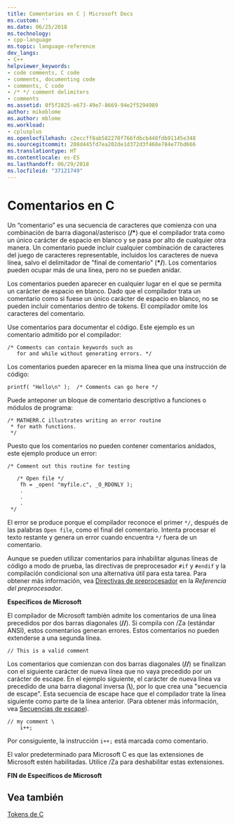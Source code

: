 ```yaml
---
title: Comentarios en C | Microsoft Docs
ms.custom: ''
ms.date: 06/25/2018
ms.technology:
- cpp-language
ms.topic: language-reference
dev_langs:
- C++
helpviewer_keywords:
- code comments, C code
- comments, documenting code
- comments, C code
- /* */ comment delimiters
- comments
ms.assetid: 0f5f2825-e673-49e7-8669-94e2f5294989
author: mikeblome
ms.author: mblome
ms.workload:
- cplusplus
ms.openlocfilehash: c2eccff8ab582270f766fdbcb448fdb91145e348
ms.sourcegitcommit: 208d445fd7ea202de1d372d3f468e784e77bd666
ms.translationtype: HT
ms.contentlocale: es-ES
ms.lasthandoff: 06/29/2018
ms.locfileid: "37121749"
---
```

# <a name="c-comments"></a>Comentarios en C
Un “comentario” es una secuencia de caracteres que comienza con una combinación de barra diagonal/asterisco (<b>/\*</b>) que el compilador trata como un único carácter de espacio en blanco y se pasa por alto de cualquier otra manera. Un comentario puede incluir cualquier combinación de caracteres del juego de caracteres representable, incluidos los caracteres de nueva línea, salvo el delimitador de "final de comentario" (<b>\*/</b>). Los comentarios pueden ocupar más de una línea, pero no se pueden anidar.  
  
 Los comentarios pueden aparecer en cualquier lugar en el que se permita un carácter de espacio en blanco. Dado que el compilador trata un comentario como si fuese un único carácter de espacio en blanco, no se pueden incluir comentarios dentro de tokens. El compilador omite los caracteres del comentario.  
  
 Use comentarios para documentar el código. Este ejemplo es un comentario admitido por el compilador:  
  
```  
/* Comments can contain keywords such as  
   for and while without generating errors. */  
```  
  
 Los comentarios pueden aparecer en la misma línea que una instrucción de código:  
  
```  
printf( "Hello\n" );  /* Comments can go here */  
```  
  
 Puede anteponer un bloque de comentario descriptivo a funciones o módulos de programa:  
  
```  
/* MATHERR.C illustrates writing an error routine   
 * for math functions.   
 */   
```  
  
 Puesto que los comentarios no pueden contener comentarios anidados, este ejemplo produce un error:  
  
```  
/* Comment out this routine for testing   
  
   /* Open file */  
    fh = _open( "myfile.c", _O_RDONLY );  
    .  
    .  
    .  
 */  
```  
  
 El error se produce porque el compilador reconoce el primer `*/`, después de las palabras `Open file`, como el final del comentario. Intenta procesar el texto restante y genera un error cuando encuentra `*/` fuera de un comentario.  
  
 Aunque se pueden utilizar comentarios para inhabilitar algunas líneas de código a modo de prueba, las directivas de preprocesador `#if` y `#endif` y la compilación condicional son una alternativa útil para esta tarea. Para obtener más información, vea [Directivas de preprocesador](../preprocessor/preprocessor-directives.md) en la *Referencia del preprocesador*.  
  
 **Específicos de Microsoft**  
  
 El compilador de Microsoft también admite los comentarios de una línea precedidos por dos barras diagonales (__//__). Si compila con /Za (estándar ANSI), estos comentarios generan errores. Estos comentarios no pueden extenderse a una segunda línea.  
  
```  
// This is a valid comment  
```  
  
 Los comentarios que comienzan con dos barras diagonales (__//__) se finalizan con el siguiente carácter de nueva línea que no vaya precedido por un carácter de escape. En el ejemplo siguiente, el carácter de nueva línea va precedido de una barra diagonal inversa (**\\**), por lo que crea una "secuencia de escape". Esta secuencia de escape hace que el compilador trate la línea siguiente como parte de la línea anterior. (Para obtener más información, vea [Secuencias de escape](../c-language/escape-sequences.md)).  
  
```  
// my comment \  
    i++;   
```  
  
 Por consiguiente, la instrucción `i++;` está marcada como comentario.  
  
 El valor predeterminado para Microsoft C es que las extensiones de Microsoft estén habilitadas. Utilice /Za para deshabilitar estas extensiones.  
  
 **FIN de Específicos de Microsoft**  
  
## <a name="see-also"></a>Vea también  
 [Tokens de C](../c-language/c-tokens.md)
